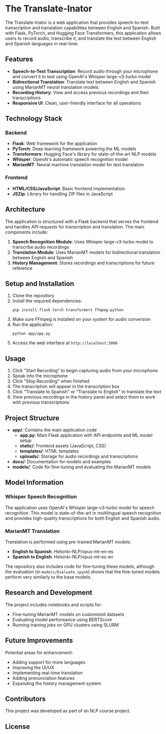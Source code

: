 # The Translate-Inator

The Translate-Inator is a web application that provides speech-to-text transcription and translation capabilities between English and Spanish. Built with Flask, PyTorch, and Hugging Face Transformers, this application allows users to record audio, transcribe it, and translate the text between English and Spanish languages in real-time.

## Features

- **Speech-to-Text Transcription**: Record audio through your microphone and convert it to text using OpenAI's Whisper large-v3-turbo model
- **Bidirectional Translation**: Translate text between English and Spanish using MarianMT neural translation models
- **Recording History**: View and access previous recordings and their transcriptions
- **Responsive UI**: Clean, user-friendly interface for all operations

## Technology Stack

### Backend
- **Flask**: Web framework for the application
- **PyTorch**: Deep learning framework powering the ML models
- **Transformers**: Hugging Face's library for state-of-the-art NLP models
- **Whisper**: OpenAI's automatic speech recognition model
- **MarianMT**: Neural machine translation model for text translation

### Frontend
- **HTML/CSS/JavaScript**: Basic frontend implementation
- **JSZip**: Library for handling ZIP files in JavaScript

## Architecture

The application is structured with a Flask backend that serves the frontend and handles API requests for transcription and translation. The main components include:

1. **Speech Recognition Module**: Uses Whisper large-v3-turbo model to transcribe audio recordings
2. **Translation Module**: Uses MarianMT models for bidirectional translation between English and Spanish
3. **History Management**: Stores recordings and transcriptions for future reference

## Setup and Installation

1. Clone the repository
2. Install the required dependencies:
   ```
   pip install flask torch transformers ffmpeg-python
   ```
3. Make sure FFmpeg is installed on your system for audio conversion
4. Run the application:
   ```
   python app/app.py
   ```
5. Access the web interface at `http://localhost:5000`

## Usage

1. Click "Start Recording" to begin capturing audio from your microphone
2. Speak into the microphone
3. Click "Stop Recording" when finished
4. The transcription will appear in the transcription box
5. Click "Translate to Spanish" or "Translate to English" to translate the text
6. View previous recordings in the history panel and select them to work with previous transcriptions

## Project Structure

- **app/**: Contains the main application code
  - **app.py**: Main Flask application with API endpoints and ML model setup
  - **static/**: Frontend assets (JavaScript, CSS)
  - **templates/**: HTML templates
  - **uploads/**: Storage for audio recordings and transcriptions
- **docs/**: Documentation for models and examples
- **models/**: Code for fine-tuning and evaluating the MarianMT models

## Model Information

### Whisper Speech Recognition

The application uses OpenAI's Whisper large-v3-turbo model for speech recognition. This model is state-of-the-art in multilingual speech recognition and provides high-quality transcriptions for both English and Spanish audio.

### MarianMT Translation

Translation is performed using pre-trained MarianMT models:
- **English to Spanish**: Helsinki-NLP/opus-mt-en-es
- **Spanish to English**: Helsinki-NLP/opus-mt-es-en

The repository also includes code for fine-tuning these models, although the evaluation (in `models/Evaluate.ipynb`) shows that the fine-tuned models perform very similarly to the base models.

## Research and Development

The project includes notebooks and scripts for:
- Fine-tuning MarianMT models on customized datasets
- Evaluating model performance using BERTScore
- Running training jobs on GPU clusters using SLURM

## Future Improvements

Potential areas for enhancement:
- Adding support for more languages
- Improving the UI/UX
- Implementing real-time translation
- Adding pronunciation features
- Expanding the history management system

## Contributors

This project was developed as part of an NLP course project.

## License